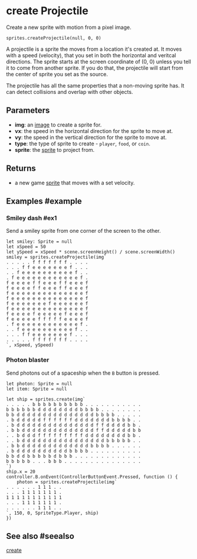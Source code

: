 # create Projectile

Create a new sprite with motion from a pixel image.

```sig
sprites.createProjectile(null, 0, 0)
```

A projectile is a sprite the moves from a location it's created at. It moves with a speed (velocity), that you set in both the horizontal and veritcal directions. The sprite starts at the screen coordinate of (0, 0) unless you tell it to come from another sprite. If you do that, the projectile will start from the center of sprite you set as the source.

The projectile has all the same properties that a non-moving sprite has. It can detect collisions and overlap with other objects.

## Parameters

* **img**: an [image](/types/image) to create a sprite for.
* **vx**: the speed in the horizontal direction for the sprite to move at.
* **vy**: the speed in the vertical direction for the sprite to move at.
* **type**: the type of sprite to create - ``player``, ``food``, or ``coin``.
* **sprite**: the [sprite](/types/sprite) to project from.

## Returns

* a new game [sprite](/types/sprite) that moves with a set velocity.

## Examples #example

### Smiley dash #ex1

Send a smiley sprite from one corner of the screen to the other.

```blocks
let smiley: Sprite = null
let xSpeed = 50
let ySpeed = xSpeed * scene.screenHeight() / scene.screenWidth()
smiley = sprites.createProjectile(img`
. . . . . f f f f f f f . . . . 
. . . f f e e e e e e e f . . . 
. . f e e e e e e e e e e f . . 
. f e e e e e e e e e e e e f . 
f e e e e f f e e e f f e e e f 
f e e e e f f e e e f f e e e f 
f e e e e e e e e e e e e e e f 
f e e e e e e e e e e e e e e f 
f e e e e e e e f e e e e e e f 
f e e e e e e e e e e e e e e f 
f e e e e f e e e e e f e e e f 
f e e e e e f f f f f e e e e f 
. f e e e e e e e e e e e e f . 
. . f e e e e e e e e e e f . . 
. . . f f e e e e e e e f . . . 
. . . . . f f f f f f f . . . . 
`, xSpeed, ySpeed)
```

### Photon blaster

Send photons out of a spaceship when the ``B`` button is pressed.

```blocks
let photon: Sprite = null
let item: Sprite = null

let ship = sprites.create(img`
. . . . . b b b b b b b b b b . . . . . . . . . . .
b b b b b b d d d d d d d d b b b b . . . . . . . .
b b d d d d d d d d d d d d d d d b b b b . . . . .
. b d d d d d f f f f f f d d d d d d d b b b b . .
. b d d d d d d d d d d d d d d d f f d d d d b b .
. b b d d d d d d d d d d d d d d f f d d d d d b b
. . b d d d f f f f f f f f f d d d d d d d d b b .
. . b d d d d d d d d d d d d d d d d b b b b b . .
. b b d d d d d d d d d d d d d b b b b . . . . . .
. b d d d d d d d d d d b b b b . . . . . . . . . .
b b d d b b b b b d b b b . . . . . . . . . . . . .
b b b b b . . . b b b . . . . . . . . . . . . . . .
`)
ship.x = 20
controller.B.onEvent(ControllerButtonEvent.Pressed, function () {
    photon = sprites.createProjectile(img`
. . . . . . 1 1 1 . .
. . . 1 1 1 1 1 1 1 .
1 1 1 1 1 1 1 1 1 1 1
. . . 1 1 1 1 1 1 1 .
. . . . . . 1 1 1 . .
`, 150, 0, SpriteType.Player, ship)
})
```

## See also #seealso

[create](/reference/sprites/create)
